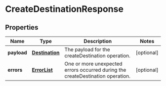 
# CreateDestinationResponse

## Properties
Name | Type | Description | Notes
------------ | ------------- | ------------- | -------------
**payload** | [**Destination**](Destination.md) | The payload for the createDestination operation. |  [optional]
**errors** | [**ErrorList**](ErrorList.md) | One or more unexpected errors occurred during the createDestination operation. |  [optional]



